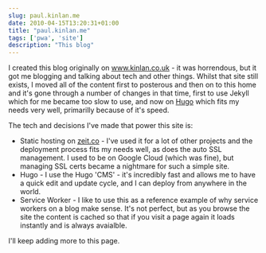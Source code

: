 ```yaml
---
slug: paul.kinlan.me
date: 2010-04-15T13:20:31+01:00
title: "paul.kinlan.me"
tags: ['pwa', 'site']
description: "This blog"
---
```


I created this blog originally on www.kinlan.co.uk - it was horrendous, but it
got me blogging and talking about tech and other things. Whilst that site still
exists, I moved all of the content first to posterous and then on to this home
and it's gone through a number of changes in that time, first to use Jekyll
which for me became too slow to use, and now on [Hugo](https://gohugo.io) which
fits my needs very well, primarilly because of it's speed.

The tech and decisions I've made that power this site is:

* Static hosting on [zeit.co](https://zeit.co) - I've used it for a lot of other
  projects and the deployment process fits my needs well, as does the auto SSL
  management. I used to be on Google Cloud (which was fine), but managing SSL
  certs became a nightmare for such a simple site.
* Hugo - I use the Hugo 'CMS' - it's incredibly fast and allows me to have a
  quick edit and update cycle, and I can deploy from anywhere in the world.
* Service Worker - I like to use this as a reference example of why service
  workers on a blog make sense. It's not perfect, but as you browse the site the
  content is cached so that if you visit a page again it loads instantly and is
  always avaialble.

I'll keep adding more to this page.